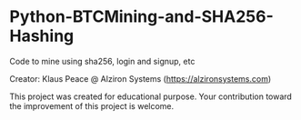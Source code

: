 # Python-BTCMining-and-SHA256-Hashing
Code to mine using sha256, login and signup, etc

Creator: Klaus Peace @ Alziron Systems (https://alzironsystems.com)

This project was created for educational purpose. Your contribution toward the improvement of this project is welcome.
